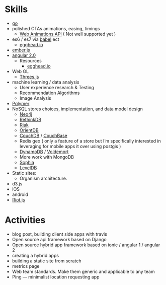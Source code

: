 # Skills

- [go](https://golang.org/)
- polished CTAs animations, easing, timings
	- [Web Animations API](https://github.com/web-animations/web-animations-js) ( Not well supported yet )
- es6 / es7 via [babel](https://babeljs.io/) ect
	- [egghead.io](https://egghead.io/technologies/es6)
- [ember.js](http://emberjs.com/)
- [angular 2.0](https://angular.io/)
	- Resources
		- [egghead.io](https://egghead.io/technologies/angular2)
- Web GL
	- [Threes.js](http://threejs.org/)
- machine learning / data analysis
	- User experience research & Testing
	- Recommendation Algorithms
	- Image Analysis
- [Polymer](https://www.polymer-project.org/1.0/)
- NoSQL stores choices, implementation, and data model design
	- [Neo4j](http://neo4j.com/)
	- [RethinkDB](http://rethinkdb.com/)
	- [Riak](http://basho.com/products/#riak)
	- [OrientDB](http://orientdb.com/orientdb/)
	- [CouchDB](http://couchdb.apache.org/) / [CouchBase](http://www.couchbase.com/)
	- Redis geo ( only a feature of a store but I’m specifically interested in leveraging for mobile apps it over using postgis )
	- [DynamoDB](http://aws.amazon.com/dynamodb/) / [Voldemort](https://github.com/voldemort/voldemort/tree/master)
	- More work with MongoDB
	- [Sophia](https://github.com/pmwkaa/sophia)
	- [LevelDB](https://github.com/google/leveldb)
- Static sites:
	- Organism architecture.
- d3.js
- iOS
- android
- [Riot.js](http://riotjs.com/)



# Activities

- blog post, building client side apps with travis
- Open source api framework based on Django
- Open source hybrid app framework based on ionic / angular 1 / angular 2
- creating a hybrid apps
- building a static site from scratch
- metrics page
- Web team standards. Make them generic and applicable to any team
- Ping —  minimalist location requesting app
